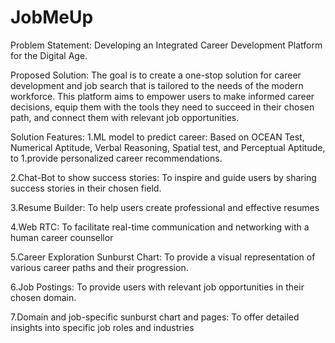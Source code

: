 # JobMeUp

Problem Statement: Developing an Integrated Career Development Platform for the Digital Age.

Proposed Solution: The goal is to create a one-stop solution for career development and job search that is tailored to the needs of the modern workforce. This platform aims to empower users to make informed career decisions, equip them with the tools they need to succeed in their chosen path, and connect them with relevant job opportunities.

Solution Features:
1.ML model to predict career: Based on OCEAN Test, Numerical Aptitude, Verbal Reasoning, Spatial test, and Perceptual Aptitude, to 1.provide personalized career recommendations.

2.Chat-Bot to show success stories: To inspire and guide users by sharing success stories in their chosen field.

3.Resume Builder: To help users create professional and effective resumes

4.Web RTC: To facilitate real-time communication and networking with a human career counsellor

5.Career Exploration Sunburst Chart: To provide a visual representation of various career paths and their progression.

6.Job Postings: To provide users with relevant job opportunities in their chosen domain.

7.Domain and job-specific sunburst chart and pages: To offer detailed insights into specific job roles and industries


